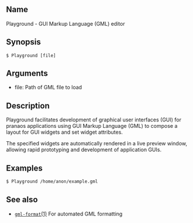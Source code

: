 ## Name

Playground - GUI Markup Language (GML) editor

## Synopsis

```**sh
$ Playground [file]
```

## Arguments

* file: Path of GML file to load

## Description

Playground facilitates development of graphical user interfaces (GUI)
for pranaos applications using GUI Markup Language (GML) to compose
a layout for GUI widgets and set widget attributes.

The specified widgets are automatically rendered in a live preview
window, allowing rapid prototyping and development of application GUIs.

## Examples

```sh
$ Playground /home/anon/example.gml
```

## See also

* [`gml-format`(1)](../man1/gml-format.md) For automated GML formatting
